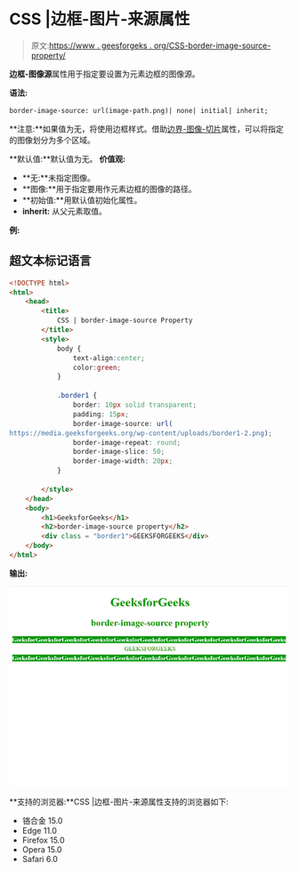 # CSS |边框-图片-来源属性

> 原文:[https://www . geesforgeks . org/CSS-border-image-source-property/](https://www.geeksforgeeks.org/css-border-image-source-property/)

**边框-图像源**属性用于指定要设置为元素边框的图像源。

**语法:**

```html
border-image-source: url(image-path.png)| none| initial| inherit;
```

**注意:**如果值为无，将使用边框样式。借助[边界-图像-切片](https://www.geeksforgeeks.org/css-border-image-slice-property/)属性，可以将指定的图像划分为多个区域。

**默认值:**默认值为无。
**价值观:**

*   **无:**未指定图像。
*   **图像:**用于指定要用作元素边框的图像的路径。
*   **初始值:**用默认值初始化属性。
*   **inherit:** 从父元素取值。

**例:**

## 超文本标记语言

```html
<!DOCTYPE html> 
<html> 
    <head> 
        <title>
            CSS | border-image-source Property
        </title>
        <style> 
            body { 
                text-align:center;
                color:green;
            } 

            .border1 { 
                border: 10px solid transparent; 
                padding: 15px; 
                border-image-source: url( 
https://media.geeksforgeeks.org/wp-content/uploads/border1-2.png); 
                border-image-repeat: round; 
                border-image-slice: 50; 
                border-image-width: 20px; 
            }  

        </style> 
    </head> 
    <body> 
        <h1>GeeksforGeeks</h1> 
        <h2>border-image-source property</h2> 
        <div class = "border1">GEEKSFORGEEKS</div> 
    </body>
</html>    
```

**输出:**

![](img/252fcbe61f5d477b8aeb286df6eecfca.png)

**支持的浏览器:**CSS |边框-图片-来源属性支持的浏览器如下:

*   铬合金 15.0
*   Edge 11.0
*   Firefox 15.0
*   Opera 15.0
*   Safari 6.0